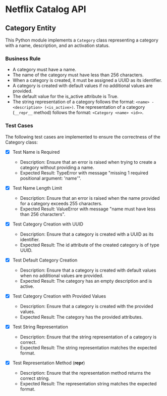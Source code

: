 # Netflix Catalog API

## Category Entity

This Python module implements a `Category` class representing a category with a name, description, and an activation status.

### Business Rule

- A category must have a name.
- The name of the category must have less than 256 characters.
- When a category is created, it must be assigned a UUID as its identifier.
- A category is created with default values if no additional values are provided.
- The default value for the is_active attribute is True.
- The string representation of a category follows the format: `<name> - <description> (<is_active>)`.
  The representation of a category (`__repr__` method) follows the format: `<Category <name> <id>>`.

### Test Cases

The following test cases are implemented to ensure the correctness of the Category class:

- [x] Test Name is Required

  - Description: Ensure that an error is raised when trying to create a category without providing a name.
  - Expected Result: TypeError with message "missing 1 required positional argument: 'name'".

- [x] Test Name Length Limit

  - Description: Ensure that an error is raised when the name provided for a category exceeds 255 characters.
  - Expected Result: ValueError with message "name must have less than 256 characters".

- [x] Test Category Creation with UUID

  - Description: Ensure that a category is created with a UUID as its identifier.
  - Expected Result: The id attribute of the created category is of type UUID.

- [x] Test Default Category Creation

  - Description: Ensure that a category is created with default values when no additional values are provided.
  - Expected Result: The category has an empty description and is active.

- [x] Test Category Creation with Provided Values

  - Description: Ensure that a category is created with the provided values.
  - Expected Result: The category has the provided attributes.

- [x] Test String Representation

  - Description: Ensure that the string representation of a category is correct.
  - Expected Result: The string representation matches the expected format.

- [x] Test Representation Method (**repr**)
  - Description: Ensure that the representation method returns the correct string.
  - Expected Result: The representation string matches the expected format.
